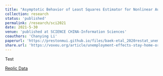 ```yaml
---
title: "Asymptotic Behavior of Least Squares Estimator for Nonlinear Autoregressive Models"
collection: research
status: 'published'
permalink: /research/sci2021
date: 2021-5-30
venue: 'published at SCIENCE CHINA-Information Sciences'
coauthors: 'Chanying Li'
paperurl: 'https://prestonmui.github.io/files/baek-etal_2020restat_unemploymenteffects.pdf'
share.url: 'https://voxeu.org/article/unemployment-effects-stay-home-orders'
---
```

Test

[Replic Data](https://dataverse.harvard.edu/dataset.xhtml?persistentId=doi:10.7910/DVN/RKPFLB)
